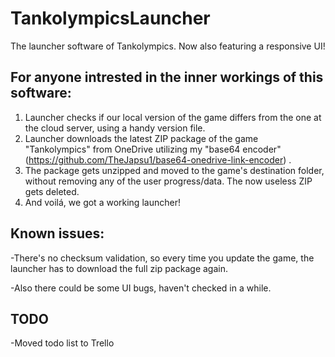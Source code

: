 # TankolympicsLauncher
The launcher software of Tankolympics.
Now also featuring a responsive UI!


## For anyone intrested in the inner workings of this software:
1. Launcher checks if our local version of the game differs from the one at the cloud server, using a handy version file.
2. Launcher downloads the latest ZIP package of the game "Tankolympics" from OneDrive utilizing my
"base64 encoder" (https://github.com/TheJapsu1/base64-onedrive-link-encoder) .
3. The package gets unzipped and moved to the game's destination folder, without removing any of the user progress/data. The now useless ZIP gets deleted.
4. And voilá, we got a working launcher!


## Known issues:

-There's no checksum validation, so every time you
update the game, the launcher has to download the full
zip package again.

-Also there could be some UI bugs, haven't checked in a while.


## TODO

-Moved todo list to Trello
